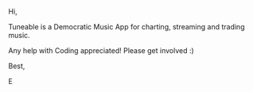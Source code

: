 Hi,

Tuneable is a Democratic Music App for charting, streaming and trading music.

Any help with Coding appreciated! Please get involved :)

Best,

E
